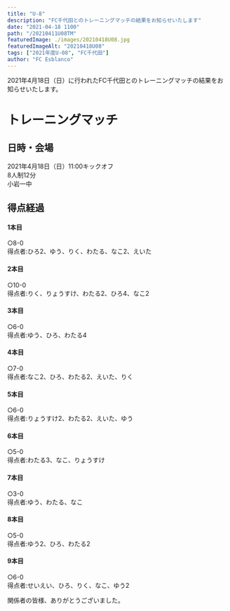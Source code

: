 ```yaml
---
title: "U-8"
description: "FC千代田とのトレーニングマッチの結果をお知らせいたします"
date: "2021-04-18 1100"
path: "/20210411U08TM"
featuredImage: ./images/20210418U08.jpg
featuredImageAlt: "20210418U08"
tags: ["2021年度U-08", "FC千代田"]
author: "FC Esblanco"
---
```


2021年4月18日（日）に行われたFC千代田とのトレーニングマッチの結果をお知らせいたします。


# トレーニングマッチ

## 日時・会場

2021年4月18日（日）11:00キックオフ  
8人制12分  
小岩一中

## 得点経過

#### 1本目
○8-0  
得点者:ひろ2、ゆう、りく、わたる、なこ2、えいた

#### 2本目
○10-0  
得点者:りく、りょうすけ、わたる2、ひろ4、なこ2

#### 3本目
○6-0  
得点者:ゆう、ひろ、わたる4

#### 4本目
○7-0  
得点者:なこ2、ひろ、わたる2、えいた、りく

#### 5本目
○6-0  
得点者:りょうすけ2、わたる2、えいた、ゆう

#### 6本目
○5-0  
得点者:わたる3、なこ、りょうすけ

#### 7本目
○3-0  
得点者:ゆう、わたる、なこ

#### 8本目
○5-0  
得点者:ゆう2、ひろ、わたる2

#### 9本目
○6-0  
得点者:せいえい、ひろ、りく、なこ、ゆう2


関係者の皆様、ありがとうございました。
